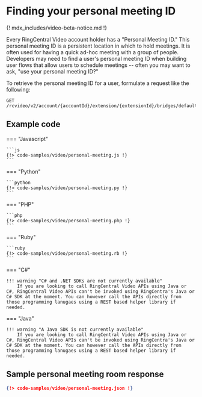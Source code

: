 # Finding your personal meeting ID

{! mdx_includes/video-beta-notice.md !}

Every RingCentral Video account holder has a "Personal Meeting ID." This personal meeting ID is a persistent location in which to hold meetings. It is often used for having a quick ad-hoc meeting with a group of people. Developers may need to find a user's personal meeting ID when building user flows that allow users to schedule meetings -- often you may want to ask, "use your personal meeting ID?"

To retrieve the personal meeting ID for a user, formulate a request like the following:

    GET /rcvideo/v2/account/{accountId}/extension/{extensionId}/bridges/default

## Example code

=== "Javascript"

    ```js
    {!> code-samples/video/personal-meeting.js !}
    ```

=== "Python"

    ```python
    {!> code-samples/video/personal-meeting.py !}
    ```

=== "PHP"

    ```php
    {!> code-samples/video/personal-meeting.php !}
    ```

=== "Ruby"

    ```ruby
    {!> code-samples/video/personal-meeting.rb !}
    ```

=== "C#"

    !!! warning "C# and .NET SDKs are not currently available"
	    If you are looking to call RingCentral Video APIs using Java or C#, RingCentral Video APIs can't be invoked using RingCentra's Java or C# SDK at the moment. You can however call the APIs directly from those programming lanugaes using a REST based helper library if needed.

=== "Java" 

    !!! warning "A Java SDK is not currently available"
        If you are looking to call RingCentral Video APIs using Java or C#, RingCentral Video APIs can't be invoked using RingCentra's Java or C# SDK at the moment. You can however call the APIs directly from those programming lanugaes using a REST based helper library if needed.

## Sample personal meeting room response

```json
{!> code-samples/video/personal-meeting.json !}
```
